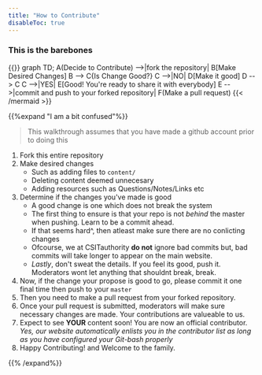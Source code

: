 ```yaml
---
title: "How to Contribute"
disableToc: true
---
```


### This is the barebones

{{<mermaid align="center">}}
graph TD;
    A(Decide to Contribute) -->|fork the repository| B[Make Desired Changes]
    B --> C{Is Change Good?}
    C -->|NO| D[Make it good]
    D --> C
    C -->|YES| E[Good! You're ready to share it with everybody]
    E -->|commit and push to your forked repository| F(Make a pull request)
{{< /mermaid >}}


{{%expand "I am a bit confused"%}}

> This walkthrough assumes that you have made a github account prior to doing this

1. Fork this entire repository
1. Make desired changes
	* Such as adding files to `content/`
	* Deleting content deemed unnecesary
	* Adding resources such as Questions/Notes/Links etc
1. Determine if the changes you've made is good
	* A good change is one which does not break the system
	* The first thing to ensure is that your repo is not _behind_ the master when pushing. Learn to be a commit ahead.
	* If that seems hard^, then atleast make sure there are no conlicting changes
	* Ofcourse, we at CSITauthority __do not__ ignore bad commits but, bad commits will take longer to appear on the main website.
	* _Lastly_, don't sweat the details. If you feel its good, push it. Moderators wont let anything that shouldnt break, break.
1. Now, if the change your propose is good to go, please commit it one final time then push to your `master`
1. Then you need to make a pull request from your forked repository.
1. Once your pull request is submitted, moderators will make sure necessary changes are made. Your contributions are valueable to us.
1. Expect to see __YOUR__ content soon! You are now an official contributor. *Yes, our website automatically enlists you in the contributor list as long as you have configured your Git-bash properly*
1. Happy Contributing! and Welcome to the family.

{{% /expand%}}
